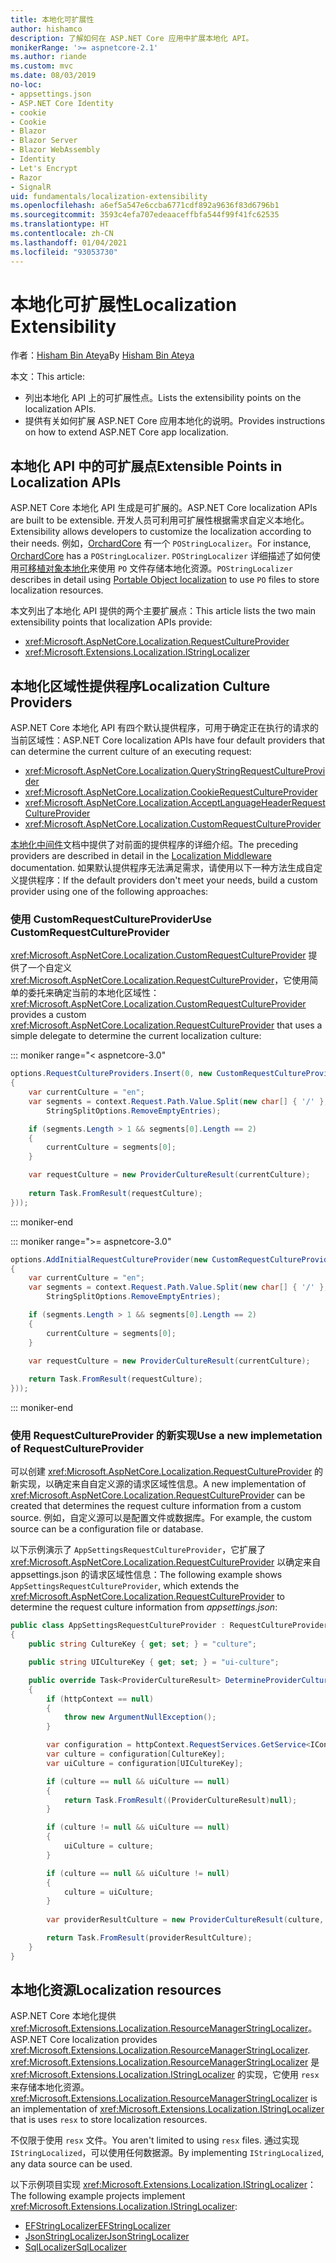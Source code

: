 ```yaml
---
title: 本地化可扩展性
author: hishamco
description: 了解如何在 ASP.NET Core 应用中扩展本地化 API。
monikerRange: '>= aspnetcore-2.1'
ms.author: riande
ms.custom: mvc
ms.date: 08/03/2019
no-loc:
- appsettings.json
- ASP.NET Core Identity
- cookie
- Cookie
- Blazor
- Blazor Server
- Blazor WebAssembly
- Identity
- Let's Encrypt
- Razor
- SignalR
uid: fundamentals/localization-extensibility
ms.openlocfilehash: a6ef5a547e6ccba6771cdf892a9636f83d6796b1
ms.sourcegitcommit: 3593c4efa707edeaaceffbfa544f99f41fc62535
ms.translationtype: HT
ms.contentlocale: zh-CN
ms.lasthandoff: 01/04/2021
ms.locfileid: "93053730"
---
```

# <a name="localization-extensibility"></a><span data-ttu-id="d3b21-103">本地化可扩展性</span><span class="sxs-lookup"><span data-stu-id="d3b21-103">Localization Extensibility</span></span>

<span data-ttu-id="d3b21-104">作者：[Hisham Bin Ateya](https://github.com/hishamco)</span><span class="sxs-lookup"><span data-stu-id="d3b21-104">By [Hisham Bin Ateya](https://github.com/hishamco)</span></span>

<span data-ttu-id="d3b21-105">本文：</span><span class="sxs-lookup"><span data-stu-id="d3b21-105">This article:</span></span>

* <span data-ttu-id="d3b21-106">列出本地化 API 上的可扩展性点。</span><span class="sxs-lookup"><span data-stu-id="d3b21-106">Lists the extensibility points on the localization APIs.</span></span>
* <span data-ttu-id="d3b21-107">提供有关如何扩展 ASP.NET Core 应用本地化的说明。</span><span class="sxs-lookup"><span data-stu-id="d3b21-107">Provides instructions on how to extend ASP.NET Core app localization.</span></span>

## <a name="extensible-points-in-localization-apis"></a><span data-ttu-id="d3b21-108">本地化 API 中的可扩展点</span><span class="sxs-lookup"><span data-stu-id="d3b21-108">Extensible Points in Localization APIs</span></span>

<span data-ttu-id="d3b21-109">ASP.NET Core 本地化 API 生成是可扩展的。</span><span class="sxs-lookup"><span data-stu-id="d3b21-109">ASP.NET Core localization APIs are built to be extensible.</span></span> <span data-ttu-id="d3b21-110">开发人员可利用可扩展性根据需求自定义本地化。</span><span class="sxs-lookup"><span data-stu-id="d3b21-110">Extensibility allows developers to customize the localization according to their needs.</span></span> <span data-ttu-id="d3b21-111">例如，[OrchardCore](https://github.com/orchardCMS/OrchardCore/) 有一个 `POStringLocalizer`。</span><span class="sxs-lookup"><span data-stu-id="d3b21-111">For instance, [OrchardCore](https://github.com/orchardCMS/OrchardCore/) has a `POStringLocalizer`.</span></span> <span data-ttu-id="d3b21-112">`POStringLocalizer` 详细描述了如何使用[可移植对象本地化](xref:fundamentals/portable-object-localization)来使用 `PO` 文件存储本地化资源。</span><span class="sxs-lookup"><span data-stu-id="d3b21-112">`POStringLocalizer` describes in detail using [Portable Object localization](xref:fundamentals/portable-object-localization) to use `PO` files to store localization resources.</span></span>

<span data-ttu-id="d3b21-113">本文列出了本地化 API 提供的两个主要扩展点：</span><span class="sxs-lookup"><span data-stu-id="d3b21-113">This article lists the two main extensibility points that localization APIs provide:</span></span> 

* <xref:Microsoft.AspNetCore.Localization.RequestCultureProvider>
* <xref:Microsoft.Extensions.Localization.IStringLocalizer>

## <a name="localization-culture-providers"></a><span data-ttu-id="d3b21-114">本地化区域性提供程序</span><span class="sxs-lookup"><span data-stu-id="d3b21-114">Localization Culture Providers</span></span>

<span data-ttu-id="d3b21-115">ASP.NET Core 本地化 API 有四个默认提供程序，可用于确定正在执行的请求的当前区域性：</span><span class="sxs-lookup"><span data-stu-id="d3b21-115">ASP.NET Core localization APIs have four default providers that can determine the current culture of an executing request:</span></span>

* <xref:Microsoft.AspNetCore.Localization.QueryStringRequestCultureProvider>
* <xref:Microsoft.AspNetCore.Localization.CookieRequestCultureProvider>
* <xref:Microsoft.AspNetCore.Localization.AcceptLanguageHeaderRequestCultureProvider>
* <xref:Microsoft.AspNetCore.Localization.CustomRequestCultureProvider>

<span data-ttu-id="d3b21-116">[本地化中间件](xref:fundamentals/localization)文档中提供了对前面的提供程序的详细介绍。</span><span class="sxs-lookup"><span data-stu-id="d3b21-116">The preceding providers are described in detail in the [Localization Middleware](xref:fundamentals/localization) documentation.</span></span> <span data-ttu-id="d3b21-117">如果默认提供程序无法满足需求，请使用以下一种方法生成自定义提供程序：</span><span class="sxs-lookup"><span data-stu-id="d3b21-117">If the default providers don't meet your needs, build a custom provider using one of the following approaches:</span></span>

### <a name="use-customrequestcultureprovider"></a><span data-ttu-id="d3b21-118">使用 CustomRequestCultureProvider</span><span class="sxs-lookup"><span data-stu-id="d3b21-118">Use CustomRequestCultureProvider</span></span>

<span data-ttu-id="d3b21-119"><xref:Microsoft.AspNetCore.Localization.CustomRequestCultureProvider> 提供了一个自定义 <xref:Microsoft.AspNetCore.Localization.RequestCultureProvider>，它使用简单的委托来确定当前的本地化区域性：</span><span class="sxs-lookup"><span data-stu-id="d3b21-119"><xref:Microsoft.AspNetCore.Localization.CustomRequestCultureProvider> provides a custom <xref:Microsoft.AspNetCore.Localization.RequestCultureProvider> that uses a simple delegate to determine the current localization culture:</span></span>

::: moniker range="< aspnetcore-3.0"
```csharp
options.RequestCultureProviders.Insert(0, new CustomRequestCultureProvider(async context =>
{
    var currentCulture = "en";
    var segments = context.Request.Path.Value.Split(new char[] { '/' }, 
        StringSplitOptions.RemoveEmptyEntries);

    if (segments.Length > 1 && segments[0].Length == 2)
    {
        currentCulture = segments[0];
    }

    var requestCulture = new ProviderCultureResult(currentCulture);
    
    return Task.FromResult(requestCulture);
}));
```

::: moniker-end

::: moniker range=">= aspnetcore-3.0"
```csharp
options.AddInitialRequestCultureProvider(new CustomRequestCultureProvider(async context =>
{
    var currentCulture = "en";
    var segments = context.Request.Path.Value.Split(new char[] { '/' }, 
        StringSplitOptions.RemoveEmptyEntries);

    if (segments.Length > 1 && segments[0].Length == 2)
    {
        currentCulture = segments[0];
    }

    var requestCulture = new ProviderCultureResult(currentCulture);
    
    return Task.FromResult(requestCulture);
}));
```

::: moniker-end

### <a name="use-a-new-implemetation-of-requestcultureprovider"></a><span data-ttu-id="d3b21-120">使用 RequestCultureProvider 的新实现</span><span class="sxs-lookup"><span data-stu-id="d3b21-120">Use a new implemetation of RequestCultureProvider</span></span>

<span data-ttu-id="d3b21-121">可以创建 <xref:Microsoft.AspNetCore.Localization.RequestCultureProvider> 的新实现，以确定来自自定义源的请求区域性信息。</span><span class="sxs-lookup"><span data-stu-id="d3b21-121">A new implementation of <xref:Microsoft.AspNetCore.Localization.RequestCultureProvider> can be created that determines the request culture information from a custom source.</span></span> <span data-ttu-id="d3b21-122">例如，自定义源可以是配置文件或数据库。</span><span class="sxs-lookup"><span data-stu-id="d3b21-122">For example, the custom source can be a configuration file or database.</span></span>

<span data-ttu-id="d3b21-123">以下示例演示了 `AppSettingsRequestCultureProvider`，它扩展了 <xref:Microsoft.AspNetCore.Localization.RequestCultureProvider> 以确定来自 appsettings.json 的请求区域性信息：</span><span class="sxs-lookup"><span data-stu-id="d3b21-123">The following example shows `AppSettingsRequestCultureProvider`, which extends the <xref:Microsoft.AspNetCore.Localization.RequestCultureProvider> to determine the request culture information from *appsettings.json*:</span></span>

```csharp
public class AppSettingsRequestCultureProvider : RequestCultureProvider
{
    public string CultureKey { get; set; } = "culture";

    public string UICultureKey { get; set; } = "ui-culture";

    public override Task<ProviderCultureResult> DetermineProviderCultureResult(HttpContext httpContext)
    {
        if (httpContext == null)
        {
            throw new ArgumentNullException();
        }

        var configuration = httpContext.RequestServices.GetService<IConfigurationRoot>();
        var culture = configuration[CultureKey];
        var uiCulture = configuration[UICultureKey];

        if (culture == null && uiCulture == null)
        {
            return Task.FromResult((ProviderCultureResult)null);
        }

        if (culture != null && uiCulture == null)
        {
            uiCulture = culture;
        }

        if (culture == null && uiCulture != null)
        {
            culture = uiCulture;
        }
        
        var providerResultCulture = new ProviderCultureResult(culture, uiCulture);

        return Task.FromResult(providerResultCulture);
    }
}
```

## <a name="localization-resources"></a><span data-ttu-id="d3b21-124">本地化资源</span><span class="sxs-lookup"><span data-stu-id="d3b21-124">Localization resources</span></span>

<span data-ttu-id="d3b21-125">ASP.NET Core 本地化提供 <xref:Microsoft.Extensions.Localization.ResourceManagerStringLocalizer>。</span><span class="sxs-lookup"><span data-stu-id="d3b21-125">ASP.NET Core localization provides <xref:Microsoft.Extensions.Localization.ResourceManagerStringLocalizer>.</span></span> <span data-ttu-id="d3b21-126"><xref:Microsoft.Extensions.Localization.ResourceManagerStringLocalizer> 是 <xref:Microsoft.Extensions.Localization.IStringLocalizer> 的实现，它使用 `resx` 来存储本地化资源。</span><span class="sxs-lookup"><span data-stu-id="d3b21-126"><xref:Microsoft.Extensions.Localization.ResourceManagerStringLocalizer> is an implementation of <xref:Microsoft.Extensions.Localization.IStringLocalizer> that is uses `resx` to store localization resources.</span></span>

<span data-ttu-id="d3b21-127">不仅限于使用 `resx` 文件。</span><span class="sxs-lookup"><span data-stu-id="d3b21-127">You aren't limited to using `resx` files.</span></span> <span data-ttu-id="d3b21-128">通过实现 `IStringLocalized`，可以使用任何数据源。</span><span class="sxs-lookup"><span data-stu-id="d3b21-128">By implementing `IStringLocalized`, any data source can be used.</span></span>

<span data-ttu-id="d3b21-129">以下示例项目实现 <xref:Microsoft.Extensions.Localization.IStringLocalizer>：</span><span class="sxs-lookup"><span data-stu-id="d3b21-129">The following example projects implement <xref:Microsoft.Extensions.Localization.IStringLocalizer>:</span></span> 

* [<span data-ttu-id="d3b21-130">EFStringLocalizer</span><span class="sxs-lookup"><span data-stu-id="d3b21-130">EFStringLocalizer</span></span>](https://github.com/aspnet/Entropy/tree/master/samples/Localization.EntityFramework)
* [<span data-ttu-id="d3b21-131">JsonStringLocalizer</span><span class="sxs-lookup"><span data-stu-id="d3b21-131">JsonStringLocalizer</span></span>](https://github.com/hishamco/My.Extensions.Localization.Json)
* [<span data-ttu-id="d3b21-132">SqlLocalizer</span><span class="sxs-lookup"><span data-stu-id="d3b21-132">SqlLocalizer</span></span>](https://github.com/damienbod/AspNetCoreLocalization)
